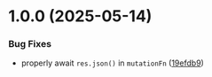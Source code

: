 # 1.0.0 (2025-05-14)


### Bug Fixes

* properly await `res.json()` in `mutationFn` ([19efdb9](https://github.com/kedom1337/hono-rpc-query/commit/19efdb9819eeda32f555ff52f7a08b07b4a40258))
